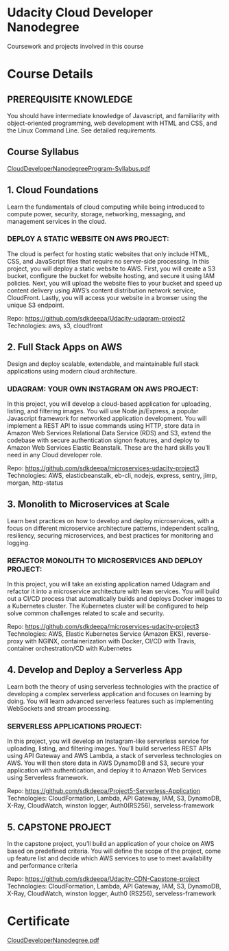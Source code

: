 # Udacity Cloud Developer Nanodegree
Coursework and projects involved in this course

# Course Details

## PREREQUISITE KNOWLEDGE
You should have intermediate knowledge of Javascript, and familiarity with object-oriented programming, web development with HTML and CSS, and the Linux Command Line. See detailed requirements.

## Course Syllabus

[CloudDeveloperNanodegreeProgram-Syllabus.pdf](https://github.com/sdkdeepa/Cloud-Developer-Nanodegree/blob/main/CloudDeveloperNanodegreeProgram-Syllabus.pdf)

## 1. Cloud Foundations
Learn the fundamentals of cloud computing while being introduced to compute power, security, storage, networking, messaging, and management services in the cloud.
### DEPLOY A STATIC WEBSITE ON AWS PROJECT:
The cloud is perfect for hosting static websites that only include HTML, CSS, and JavaScript files that require no server-side processing. In this project, you will deploy a static website to AWS. First, you will create a S3 bucket, configure the bucket for website hosting, and secure it using IAM policies. Next, you will upload the website files to your bucket and speed up content delivery using AWS’s content distribution network service, CloudFront. Lastly, you will access your website in a browser using the unique S3 endpoint.

Repo: https://github.com/sdkdeepa/Udacity-udagram-project2
Technologies: aws, s3, cloudfront

## 2. Full Stack Apps on AWS
Design and deploy scalable, extendable, and maintainable full stack applications using modern cloud architecture.
### UDAGRAM: YOUR OWN INSTAGRAM ON AWS PROJECT:
In this project, you will develop a cloud-based application for uploading, listing, and filtering images. You will use Node.js/Express, a popular Javascript framework for networked application development. You will implement a REST API to issue commands using HTTP, store data in Amazon Web Services Relational Data Service (RDS) and S3, extend the codebase with secure authentication signon features, and deploy to Amazon Web Services Elastic Beanstalk. These are the hard skills you’ll need in any Cloud developer role.

Repo: https://github.com/sdkdeepa/microservices-udacity-project3
Technologies: AWS, elasticbeanstalk, eb-cli, nodejs, express, sentry, jimp, morgan, http-status

## 3. Monolith to Microservices at Scale
Learn best practices on how to develop and deploy microservices, with a focus on different microservice architecture patterns, independent scaling, resiliency, securing microservices, and best practices for monitoring and logging.
### REFACTOR MONOLITH TO MICROSERVICES AND DEPLOY PROJECT:
In this project, you will take an existing application named Udagram and refactor it into a microservice architecture with lean services. You will build out a CI/CD process that automatically builds and deploys Docker images to a Kubernetes cluster. The Kubernetes cluster will be configured to help solve common challenges related to scale and security.

Repo: https://github.com/sdkdeepa/microservices-udacity-project3
Technologies: AWS, Elastic Kubernetes Service (Amazon EKS), reverse-proxy with NGINX, containerization with Docker, CI/CD with Travis, container orchestration/CD with Kubernetes

## 4. Develop and Deploy a Serverless App
Learn both the theory of using serverless technologies with the practice of developing a complex serverless application and focuses on learning by doing. You will learn advanced serverless features such as implementing WebSockets and stream processing.
### SERVERLESS APPLICATIONS PROJECT:
In this project, you will develop an Instagram-like serverless service for uploading, listing, and filtering images. You’ll build serverless REST APIs using API Gateway and AWS Lambda, a stack of serverless technologies on AWS. You will then store data in AWS DynamoDB and S3, secure your application with authentication, and deploy it to Amazon Web Services using Serverless framework.

Repo: https://github.com/sdkdeepa/Project5-Serverless-Application
Technologies: CloudFormation, Lambda, API Gateway, IAM, S3, DynamoDB, X-Ray, CloudWatch, winston logger, Auth0(RS256), serveless-framework

## 5. CAPSTONE PROJECT

In the capstone project, you’ll build an application of your choice on AWS based on predefined criteria. You will define the scope of the project, come up feature list and decide which AWS services to use to meet availability and performance criteria

Repo: https://github.com/sdkdeepa/Udacity-CDN-Capstone-project
Technologies: CloudFormation, Lambda, API Gateway, IAM, S3, DynamoDB, X-Ray, CloudWatch, winston logger, Auth0 (RS256), serveless-framework

# Certificate
[CloudDeveloperNanodegree.pdf](https://github.com/sdkdeepa/Cloud-Developer-Nanodegree/blob/main/CloudDeveloperNanodegree.pdf)

